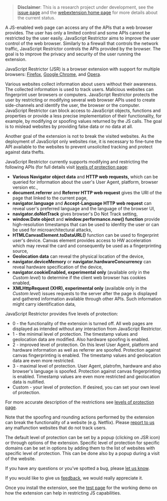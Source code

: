 > **Disclaimer**: This is a research project under development, see the [issue page](https://github.com/polcak/jsrestrictor/issues) and the [webextension home page](https://polcak.github.io/jsrestrictor/) for more details about the current status.

A JS-enabled web page can access any of the APIs that a web browser provides. The user has only a limited control and some APIs cannot be restricted by the user easily. JavaScript Restrictor aims to improve the user control of the web browser. Similarly to a firewall that controls the network traffic, JavaScript Restrictor controls the APIs provided by the browser. The goal is to improve the privacy and security of the user running the extension.

JavaScript Restrictor (JSR) is a browser extension with support for multiple browsers: [Firefox](https://addons.mozilla.org/cs/firefox/addon/javascript-restrictor/), [Google Chrome](https://chrome.google.com/webstore/detail/javascript-restrictor/ammoloihpcbognfddfjcljgembpibcmb), and [Opera](https://addons.opera.com/en/extensions/details/javascript-restrictor/).

Various websites collect information about users without their awareness. The collected information is used to track users. Malicious websites can fingerprint user browsers or computers. JavaScript Restrictor protects the user by restricting or modifying several web browser APIs used to create side-channels and identify the user, the browser or the computer. JavaScript Restrictor can block access to JavaScript objects, functions and properties or provide a less precise implementation of their functionality, for example, by modifying or spoofing values returned by the JS calls. The goal is to mislead websites by providing false data or no data at all.

Another goal of the extension is not to break the visited websites. As the deployment of JavaScript only websites rise, it is necessary to fine-tune the API available to the websites to prevent unsolicited tracking and protect against data thefts.

JavaScript Restrictor currently supports modifying and restricting the following APIs (for full details visit [levels of protection page](https://polcak.github.io/jsrestrictor/levels.html):

* **Various Navigator object data** and **HTTP web requests,** which can be queried for information about the user's User Agent, platform, browser version etc.,
* **document.referrer** and **Referrer HTTP web request** gives the URI of the page that linked to the current page,
* **navigator.language** and **Accept-Language HTTP web request** can reveal user's preferred language and the language of the browser UI,
* **navigator.doNotTrack** gives browser's Do Not Track setting,
* **window.Date object** and **window.performance.now() function** provide high-resolution timestamps that can be used to idenfity the user or can be used for microarchitectural attacks,
* **HTMLCanvasElement.toDataURL()** function can be used to fingerprint user's device. Canvas element provides access to HW acceleration which may reveal the card and consequently be used as a fingerprinting source,
* **Geolocation data** can reveal the physical location of the device,
* **navigator.deviceMemory** or **navigator.hardwareConcurrency** can reveal hardware specification of the device, 
* **navigator.cookieEnabled, experimental only** (available only in the _Custom level_) to determine if the client web browser has cookies enabled,
* **XMLHttpRequest (XHR), experimental only** (available only in the _Custom level_) issues requests to the server after the page is displayed and gathered information available through other APIs. Such information might carry identification data,

JavaScript Restrictor provides five levels of protection:

* 0 - the functionality of the extension is turned off. All web pages are displayed as intended without any interaction from JavaScript Restrictor.
* 1 - the minimal level of protection. The timestamp values and geolocation data are modified. Also hardware spoofing is enabled.
* 2 - improved level of protection. On this level User Agent, platform and hardware information as well as referrer are spoofed. Protection against canvas fingerprinting is enabled. The timestamp values and geolocation data are even more restricted.
* 3 - maximal level of protection. User Agent, platrofm, hardware and also browser's language is spoofed. Protection against canvas fingerprinting is enabled. Timestamp values are even more restricted and geolocation data is nullified.
* Custom - your level of protection. If desired, you can set your own level of protection.

For more accurate description of the restrictions see [levels of protection page](https://polcak.github.io/jsrestrictor/levels.html).

Note that the spoofing and rounding actions performed by the extension can break the functionality of a website (e.g. Netflix). Please [report to us](https://github.com/polcak/jsrestrictor/issues) any malfunction websites that do not track users.

The default level of protection can be set by a popup (clicking on JSR icon) or through options of the extension. Specific level of protection for specific domains can be set in options by adding them to the list of websites with specific level of protection. This can be done also by a popup during a visit of the website.

If you have any questions or you’ve spotted a bug, please [let us know](https://github.com/polcak/jsrestrictor/issues).

If you would like to give us [feedback](https://github.com/polcak/jsrestrictor/issues), we would really appreciate it.

Once you install the extension, see the [test page](test/test.html) for the working demo on how the
extension can help in restricting JS capabilities.
